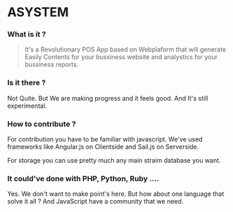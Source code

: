 # ASYSTEM
### What is it ?
>It's a Revolutionary POS App based on Webplaform that will generate Easily
> Contents for your bussiness website and analystics for your bussiness reports.

### Is it there ?
Not Quite. But We are making progress and it feels good. And It's still experimental.

### How to contribute ?

For contribution you have to be familiar with javascript. We've used frameworks like Angular.js on Clientside and Sail.js on Serverside. 

For storage you can use pretty much any main straim database you want.

### It could've done with PHP, Python, Ruby ....
Yes. We don't want to make point's here. But how about one language that solve it all ? And JavaScript have a community that we need.
